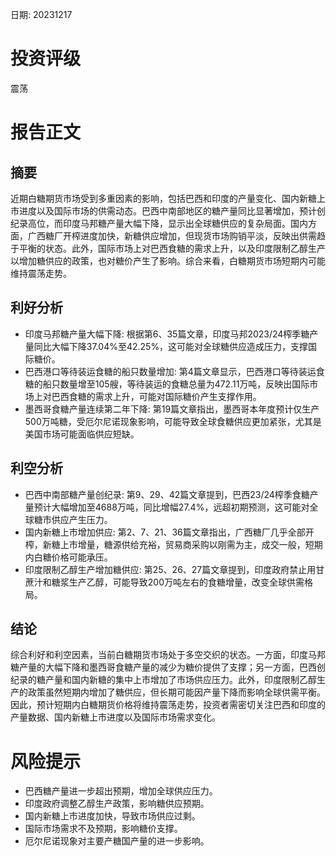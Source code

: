 
日期: 20231217

# 投资评级

震荡

# 报告正文

## 摘要

近期白糖期货市场受到多重因素的影响，包括巴西和印度的产量变化、国内新糖上市进度以及国际市场的供需动态。巴西中南部地区的糖产量同比显著增加，预计创纪录高位，而印度马邦糖产量大幅下降，显示出全球糖供应的复杂局面。国内方面，广西糖厂开榨进度加快，新糖供应增加，但现货市场购销平淡，反映出供需趋于平衡的状态。此外，国际市场上对巴西食糖的需求上升，以及印度限制乙醇生产以增加糖供应的政策，也对糖价产生了影响。综合来看，白糖期货市场短期内可能维持震荡走势。

## 利好分析

* 印度马邦糖产量大幅下降: 根据第6、35篇文章，印度马邦2023/24榨季糖产量同比大幅下降37.04%至42.25%，这可能对全球糖供应造成压力，支撑国际糖价。
* 巴西港口等待装运食糖的船只数量增加: 第4篇文章显示，巴西港口等待装运食糖的船只数量增至105艘，等待装运的食糖总量为472.11万吨，反映出国际市场上对巴西食糖的需求上升，可能对国际糖价产生支撑作用。
* 墨西哥食糖产量连续第二年下降: 第19篇文章指出，墨西哥本年度预计仅生产500万吨糖，受厄尔尼诺现象影响，可能导致全球食糖供应更加紧张，尤其是美国市场可能面临供应短缺。

## 利空分析

* 巴西中南部糖产量创纪录: 第9、29、42篇文章提到，巴西23/24榨季食糖产量预计大幅增加至4688万吨，同比增幅27.4%，远超初期预测，这可能对全球糖市供应产生压力。
* 国内新糖上市增加供应: 第2、7、21、36篇文章指出，广西糖厂几乎全部开榨，新糖上市增量，糖源供给充裕，贸易商采购以刚需为主，成交一般，短期内白糖价格可能承压。
* 印度限制乙醇生产增加糖供应: 第25、26、27篇文章提到，印度政府禁止用甘蔗汁和糖浆生产乙醇，可能导致200万吨左右的食糖增量，改变全球供需格局。

## 结论

综合利好和利空因素，当前白糖期货市场处于多空交织的状态。一方面，印度马邦糖产量的大幅下降和墨西哥食糖产量的减少为糖价提供了支撑；另一方面，巴西创纪录的糖产量和国内新糖的集中上市增加了市场供应压力。此外，印度限制乙醇生产的政策虽然短期内增加了糖供应，但长期可能因产量下降而影响全球供需平衡。因此，预计短期内白糖期货价格将维持震荡走势，投资者需密切关注巴西和印度的产量数据、国内新糖上市进度以及国际市场需求变化。

# 风险提示

* 巴西糖产量进一步超出预期，增加全球供应压力。
* 印度政府调整乙醇生产政策，影响糖供应预期。
* 国内新糖上市进度加快，导致市场供应过剩。
* 国际市场需求不及预期，影响糖价支撑。
* 厄尔尼诺现象对主要产糖国产量的进一步影响。
